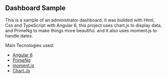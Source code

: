 ## Dashboard Sample

This is a sample of an administrator dashboard, it was builded  with  Html, Css and TypeScript  with Angular 6,  this project uses chart.js to display data, and PrimeNg  to make things more beautiful. and it also uses moment.js to handle dates.


Main Tecnologies used:
 - [Angular 6](https://angular.io/)
 - [PrimeNg](https://www.primefaces.org/primeng/)
 - [moment.js](https://momentjs.com/)
 - [Chart.Js](https://www.chartjs.org/)
